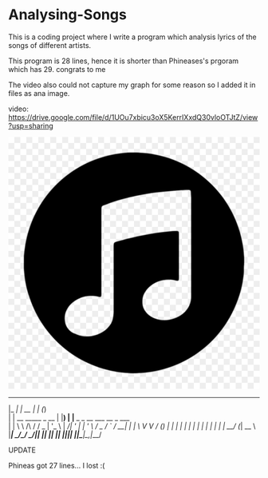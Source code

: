 # Analysing-Songs
This is a coding project where I write a program which analysis lyrics of the songs of different artists.

This program is 28 lines, hence it is shorter than Phineases's prgoram which has 29. congrats to me

The video also could not capture my graph for some reason so I added it in files as ana image.

video: https://drive.google.com/file/d/1UOu7xbicu3oX5KerrIXxdQ30vloOTJtZ/view?usp=sharing

![Sample output plot](music.png)
  _____                         _____  _     _                       
 |_   _|                       |  __ \| |   (_)                      
   | |   __      _____  _ __   | |__) | |__  _ _ __   ___  __ _ ___  
   | |   \ \ /\ / / _ \| '_ \  |  ___/| '_ \| | '_ \ / _ \/ _` / __| 
  _| |_   \ V  V / (_) | | | | | |    | | | | | | | |  __/ (_| \__ \ 
 |_____|   \_/\_/ \___/|_| |_| |_|    |_| |_|_|_| |_|\___|\__,_|___/ 
                                                                     
                                                                     
UPDATE

Phineas got 27 lines... I lost :(
